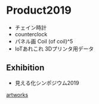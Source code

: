 # Product2019


* チェイン時計
* counterclock
* パネル画 Coil (of coil)^5
* IoTあれこれ
3Dプリンタ用データ

## Exhibition


* 見える化シンポジウム2019

[artworks](artworks.md)



